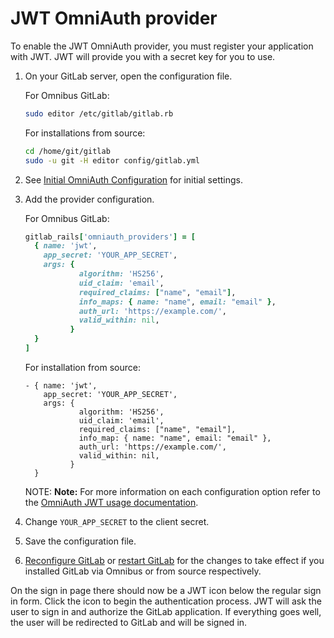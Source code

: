 # JWT OmniAuth provider

To enable the JWT OmniAuth provider, you must register your application with JWT.
JWT will provide you with a secret key for you to use.

1.  On your GitLab server, open the configuration file.

    For Omnibus GitLab:

    ```sh
    sudo editor /etc/gitlab/gitlab.rb
    ```

    For installations from source:

    ```sh
    cd /home/git/gitlab
    sudo -u git -H editor config/gitlab.yml
    ```

1.  See [Initial OmniAuth Configuration](../../integration/omniauth.md#initial-omniauth-configuration) for initial settings.
1.  Add the provider configuration.

    For Omnibus GitLab:

    ```ruby
    gitlab_rails['omniauth_providers'] = [
      { name: 'jwt',
        app_secret: 'YOUR_APP_SECRET',
        args: {
                algorithm: 'HS256',
                uid_claim: 'email',
                required_claims: ["name", "email"],
                info_maps: { name: "name", email: "email" },
                auth_url: 'https://example.com/',
                valid_within: nil,
              }
      }
    ]
    ```

    For installation from source:

    ```
    - { name: 'jwt',
        app_secret: 'YOUR_APP_SECRET',
        args: {
                algorithm: 'HS256',
                uid_claim: 'email',
                required_claims: ["name", "email"],
                info_map: { name: "name", email: "email" },
                auth_url: 'https://example.com/',
                valid_within: nil,
              }
      }
    ```

    NOTE: **Note:** For more information on each configuration option refer to
    the [OmniAuth JWT usage documentation](https://github.com/mbleigh/omniauth-jwt#usage).

1.  Change `YOUR_APP_SECRET` to the client secret.
1.  Save the configuration file.
1.  [Reconfigure GitLab][] or [restart GitLab][] for the changes to take effect if you
    installed GitLab via Omnibus or from source respectively.

On the sign in page there should now be a JWT icon below the regular sign in form.
Click the icon to begin the authentication process. JWT will ask the user to
sign in and authorize the GitLab application. If everything goes well, the user
will be redirected to GitLab and will be signed in.

[reconfigure GitLab]: ../restart_gitlab.md#omnibus-gitlab-reconfigure
[restart GitLab]: ../restart_gitlab.md#installations-from-source
